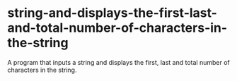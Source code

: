 # string-and-displays-the-first-last-and-total-number-of-characters-in-the-string
A program that inputs a string and displays the first, last and total number of characters in the string.
